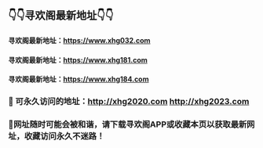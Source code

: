 
## 👇👇寻欢阁最新地址👇👇

####  寻欢阁最新地址：https://www.xhg032.com

#### 寻欢阁最新地址：https://www.xhg181.com

#### 寻欢阁最新地址：https://www.xhg184.com


### 👋 可永久访问的地址：http://xhg2020.com  http://xhg2023.com  

### 👋网址随时可能会被和谐，请下载寻欢阁APP或收藏本页以获取最新网址，收藏访问永久不迷路！



